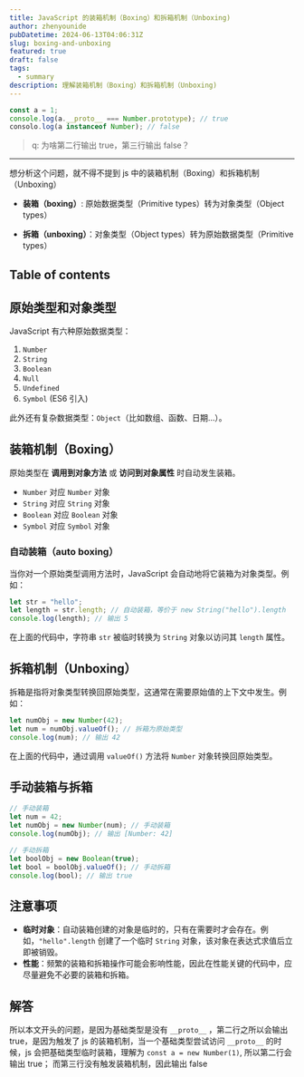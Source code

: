 ```yaml
---
title: JavaScript 的装箱机制（Boxing）和拆箱机制（Unboxing)
author: zhenyounide
pubDatetime: 2024-06-13T04:06:31Z
slug: boxing-and-unboxing
featured: true
draft: false
tags:
  - summary
description: 理解装箱机制（Boxing）和拆箱机制（Unboxing)
---
```


```js
const a = 1;
console.log(a.__proto__ === Number.prototype); // true
consolo.log(a instanceof Number); // false
```

> q: 为啥第二行输出 true，第三行输出 false？

---

想分析这个问题，就不得不提到 js 中的装箱机制（Boxing）和拆箱机制（Unboxing）

- **装箱（boxing）**: 原始数据类型（Primitive types）转为对象类型（Object types）

- **拆箱（unboxing）**：对象类型（Object types）转为原始数据类型（Primitive types）

## Table of contents

## 原始类型和对象类型

JavaScript 有六种原始数据类型：

1. `Number`
2. `String`
3. `Boolean`
4. `Null`
5. `Undefined`
6. `Symbol` (ES6 引入)

此外还有复杂数据类型：`Object`（比如数组、函数、日期...）。

## 装箱机制（Boxing）

原始类型在 **调用到对象方法** 或 **访问到对象属性** 时自动发生装箱。

- `Number` 对应 `Number` 对象
- `String` 对应 `String` 对象
- `Boolean` 对应 `Boolean` 对象
- `Symbol` 对应 `Symbol` 对象

### 自动装箱（auto boxing）

当你对一个原始类型调用方法时，JavaScript 会自动地将它装箱为对象类型。例如：

```javascript
let str = "hello";
let length = str.length; // 自动装箱，等价于 new String("hello").length
console.log(length); // 输出 5
```

在上面的代码中，字符串 `str` 被临时转换为 `String` 对象以访问其 `length` 属性。

## 拆箱机制（Unboxing）

拆箱是指将对象类型转换回原始类型，这通常在需要原始值的上下文中发生。例如：

```javascript
let numObj = new Number(42);
let num = numObj.valueOf(); // 拆箱为原始类型
console.log(num); // 输出 42
```

在上面的代码中，通过调用 `valueOf()` 方法将 `Number` 对象转换回原始类型。

## 手动装箱与拆箱

```javascript
// 手动装箱
let num = 42;
let numObj = new Number(num); // 手动装箱
console.log(numObj); // 输出 [Number: 42]

// 手动拆箱
let boolObj = new Boolean(true);
let bool = boolObj.valueOf(); // 手动拆箱
console.log(bool); // 输出 true
```

## 注意事项

- **临时对象**：自动装箱创建的对象是临时的，只有在需要时才会存在。例如，`"hello".length` 创建了一个临时 `String` 对象，该对象在表达式求值后立即被销毁。
- **性能**：频繁的装箱和拆箱操作可能会影响性能，因此在性能关键的代码中，应尽量避免不必要的装箱和拆箱。

## 解答

所以本文开头的问题，是因为基础类型是没有 `__proto__` ，第二行之所以会输出 true，是因为触发了 js 的装箱机制，当一个基础类型尝试访问 `__proto__`  的时候，js 会把基础类型临时装箱，理解为 `const a = new Number(1)`, 所以第二行会输出 true；
而第三行没有触发装箱机制，因此输出 false
